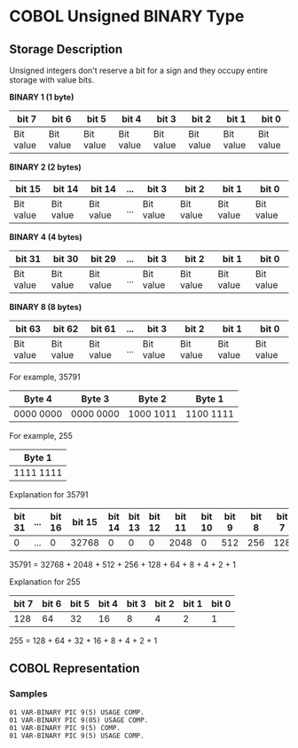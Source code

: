 

# COBOL Unsigned BINARY Type
## Storage Description
Unsigned integers don't reserve a bit for a sign and they occupy entire storage with value bits.

**BINARY 1 (1 byte)**

|bit 7|bit 6|bit 5|bit 4|bit 3|bit 2|bit 1|bit 0|
|-|-|-|-|-|-|-|-|
|Bit value|Bit value|Bit value|Bit value|Bit value|Bit value|Bit value|Bit value|

**BINARY 2 (2 bytes)**

|bit 15|bit 14|bit 14|...|bit 3|bit 2|bit 1|bit 0|
|-|-|-|-|-|-|-|-|
|Bit value|Bit value|Bit value|...|Bit value|Bit value|Bit value|Bit value|

**BINARY 4 (4 bytes)**

|bit 31|bit 30|bit 29|...|bit 3|bit 2|bit 1|bit 0|
|-|-|-|-|-|-|-|-|
|Bit value|Bit value|Bit value|...|Bit value|Bit value|Bit value|Bit value|

**BINARY 8 (8 bytes)**

|bit 63|bit 62|bit 61|...|bit 3|bit 2|bit 1|bit 0|
|-|-|-|-|-|-|-|-|
|Bit value|Bit value|Bit value|...|Bit value|Bit value|Bit value|Bit value|

For example, 35791

|Byte 4|Byte 3|Byte 2|Byte 1|
|-|-|-|-|
|0000 0000|0000 0000|1000 1011|1100 1111|

For example, 255

|Byte 1|
|-|
|1111 1111|

Explanation for 35791

|bit 31|...|bit 16|bit 15|bit 14|bit 13|bit 12|bit 11|bit 10|bit 9|bit 8|bit 7|bit 6|bit 5|bit 4|bit 3|bit 2|bit 1|bit 0|
|-|-|-|-|-|-|-|-|-|-|-|-|-|-|-|-|-|-|-|
|0|...|0|32768|0|0|0|2048|0|512|256|128|64|0|0|8|4|2|1|

35791 = 32768 + 2048 + 512 + 256 + 128 + 64 + 8 + 4 + 2 + 1

Explanation for 255

|bit 7|bit 6|bit 5|bit 4|bit 3|bit 2|bit 1|bit 0|
|-|-|-|-|-|-|-|-|
|128|64|32|16|8|4|2|1|

255 = 128 + 64 + 32 + 16 + 8 + 4 + 2 + 1

## COBOL Representation
### Samples
```
01 VAR-BINARY PIC 9(5) USAGE COMP.
01 VAR-BINARY PIC 9(05) USAGE COMP.
01 VAR-BINARY PIC 9(5) COMP.
01 VAR-BINARY PIC 9(5) USAGE COMP.
```
